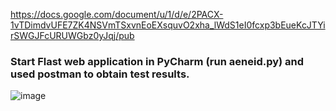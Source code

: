 https://docs.google.com/document/u/1/d/e/2PACX-1vTDimdvUFE7ZK4NSVmTSxvnEoEXsquvO2xha_lWdS1eI0fcxp3bEueKcJTYirSWGJFcURUWGbz0yJqj/pub
### Start Flast web application in PyCharm (run aeneid.py) and used postman to obtain test results.
![image](https://github.com/scchou/DATABASE/blob/master/homework2/demo.gif)

